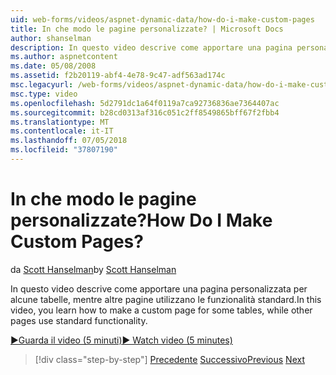 ```yaml
---
uid: web-forms/videos/aspnet-dynamic-data/how-do-i-make-custom-pages
title: In che modo le pagine personalizzate? | Microsoft Docs
author: shanselman
description: In questo video descrive come apportare una pagina personalizzata per alcune tabelle, mentre altre pagine utilizzano le funzionalità standard.
ms.author: aspnetcontent
ms.date: 05/08/2008
ms.assetid: f2b20119-abf4-4e78-9c47-adf563ad174c
msc.legacyurl: /web-forms/videos/aspnet-dynamic-data/how-do-i-make-custom-pages
msc.type: video
ms.openlocfilehash: 5d2791dc1a64f0119a7ca92736836ae7364407ac
ms.sourcegitcommit: b28cd0313af316c051c2ff8549865bff67f2fbb4
ms.translationtype: MT
ms.contentlocale: it-IT
ms.lasthandoff: 07/05/2018
ms.locfileid: "37807190"
---
```

<a name="how-do-i-make-custom-pages"></a><span data-ttu-id="76495-104">In che modo le pagine personalizzate?</span><span class="sxs-lookup"><span data-stu-id="76495-104">How Do I Make Custom Pages?</span></span>
====================
<span data-ttu-id="76495-105">da [Scott Hanselman](https://github.com/shanselman)</span><span class="sxs-lookup"><span data-stu-id="76495-105">by [Scott Hanselman](https://github.com/shanselman)</span></span>

<span data-ttu-id="76495-106">In questo video descrive come apportare una pagina personalizzata per alcune tabelle, mentre altre pagine utilizzano le funzionalità standard.</span><span class="sxs-lookup"><span data-stu-id="76495-106">In this video, you learn how to make a custom page for some tables, while other pages use standard functionality.</span></span>

[<span data-ttu-id="76495-107">&#9654;Guarda il video (5 minuti)</span><span class="sxs-lookup"><span data-stu-id="76495-107">&#9654; Watch video (5 minutes)</span></span>](https://channel9.msdn.com/Blogs/ASP-NET-Site-Videos/how-do-i-make-custom-pages)

> [!div class="step-by-step"]
> <span data-ttu-id="76495-108">[Precedente](how-do-i-handle-business-logic-exceptions.md)
> [Successivo](how-do-i-display-unknown-datatypes.md)</span><span class="sxs-lookup"><span data-stu-id="76495-108">[Previous](how-do-i-handle-business-logic-exceptions.md)
[Next](how-do-i-display-unknown-datatypes.md)</span></span>
